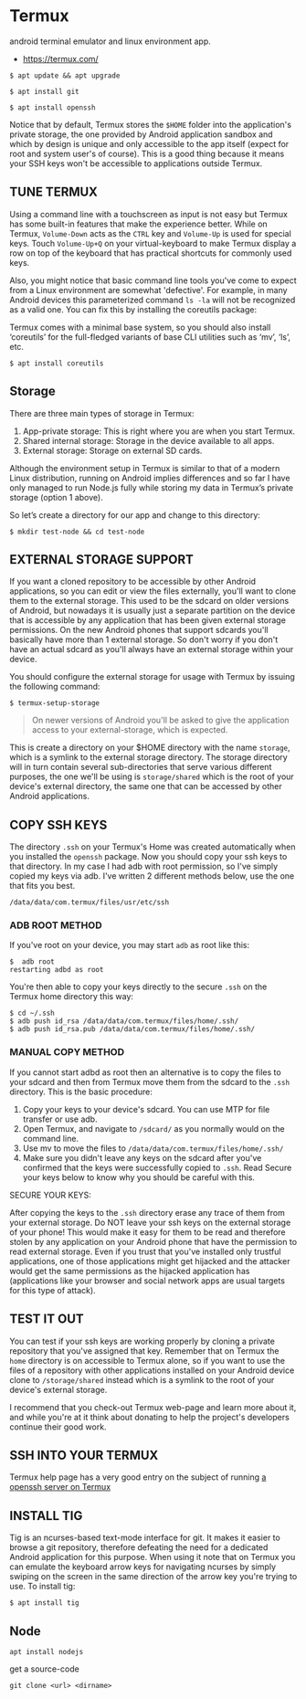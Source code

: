 # Termux

android terminal emulator and linux environment app.

* https://termux.com/

```
$ apt update && apt upgrade
```

```
$ apt install git

$ apt install openssh
```

Notice that by default, Termux stores the `$HOME` folder into the application's private storage, the one provided by Android application sandbox and which by design is unique and only accessible to the app itself (expect for root and system user's of course). This is a good thing because it means your SSH keys won't be accessible to applications outside Termux.

## TUNE TERMUX

Using a command line with a touchscreen as input is not easy but Termux has some built-in features that make the experience better. While on Termux, `Volume-Down` acts as the `CTRL` key and `Volume-Up` is used for special keys. Touch `Volume-Up+Q` on your virtual-keyboard to make Termux display a row on top of the keyboard that has practical shortcuts for commonly used keys.

Also, you might notice that basic command line tools you've come to expect from a Linux environment are somewhat 'defective'. For example, in many Android devices this parameterized command `ls -la` will not be recognized as a valid one. You can fix this by installing the coreutils package:

Termux comes with a minimal base system, so you should also install ‘coreutils’ for the full-fledged variants of base CLI utilities such as ‘mv’, ‘ls’, etc.

```
$ apt install coreutils
```

## Storage

There are three main types of storage in Termux:

1. App-private storage: This is right where you are when you start Termux.
2. Shared internal storage: Storage in the device available to all apps.
3. External storage: Storage on external SD cards.

Although the environment setup in Termux is similar to that of a modern Linux distribution, running on Android implies differences and so far I have only managed to run Node.js fully while storing my data in Termux’s private storage (option 1 above).

So let’s create a directory for our app and change to this directory:

```
$ mkdir test-node && cd test-node
```

## EXTERNAL STORAGE SUPPORT

If you want a cloned repository to be accessible by other Android applications, so you can edit or view the files externally, you'll want to clone them to the external storage. This used to be the sdcard on older versions of Android, but nowadays it is usually just a separate partition on the device that is accessible by any application that has been given external storage permissions. On the new Android phones that support sdcards you'll basically have more than 1 external storage. So don't worry if you don't have an actual sdcard as you'll always have an external storage within your device.

You should configure the external storage for usage with Termux by issuing the following command:

```
$ termux-setup-storage
```

> On newer versions of Android you'll be asked to give the application access to your external-storage, which is expected.

This is create a directory on your $HOME directory with the name `storage`, which is a symlink to the external storage directory. The storage directory will in turn contain several sub-directories that serve various different purposes, the one we'll be using is `storage/shared` which is the root of your device's external directory, the same one that can be accessed by other Android applications.

## COPY SSH KEYS

The directory `.ssh` on your Termux's Home was created automatically when you installed the `openssh` package. Now you should copy your ssh keys to that directory. In my case I had adb with root permission, so I've simply copied my keys via adb. I've written 2 different methods below, use the one that fits you best.

```
/data/data/com.termux/files/usr/etc/ssh
```

### ADB ROOT METHOD

If you've root on your device, you may start `adb` as root like this:

```
$  adb root
restarting adbd as root
```

You're then able to copy your keys directly to the secure `.ssh` on the Termux home directory this way:

```
$ cd ~/.ssh
$ adb push id_rsa /data/data/com.termux/files/home/.ssh/
$ adb push id_rsa.pub /data/data/com.termux/files/home/.ssh/
```

### MANUAL COPY METHOD

If you cannot start adbd as root then an alternative is to copy the files to your sdcard and then from Termux move them from the sdcard to the `.ssh` directory. This is the basic procedure:

1. Copy your keys to your device's sdcard. You can use MTP for file transfer or use adb.
2. Open Termux, and navigate to `/sdcard/` as you normally would on the command line.
3. Use mv to move the files to `/data/data/com.termux/files/home/.ssh/`
4. Make sure you didn't leave any keys on the sdcard after you've confirmed that the keys were successfully copied to `.ssh`. Read Secure your keys below to know why you should be careful with this.

SECURE YOUR KEYS:

After copying the keys to the `.ssh` directory erase any trace of them from your external storage. Do NOT leave your ssh keys on the external storage of your phone! This would make it easy for them to be read and therefore stolen by any application on your Android phone that have the permission to read external storage. Even if you trust that you've installed only trustful applications, one of those applications might get hijacked and the attacker would get the same permissions as the hijacked application has (applications like your browser and social network apps are usual targets for this type of attack).

## TEST IT OUT

You can test if your ssh keys are working properly by cloning a private repository that you've assigned that key. Remember that on Termux the `home` directory is on accessible to Termux alone, so if you want to use the files of a repository with other applications installed on your Android device clone to `/storage/shared` instead which is a symlink to the root of your device's external storage.

I recommend that you check-out Termux web-page and learn more about it, and while you're at it think about donating to help the project's developers continue their good work.

## SSH INTO YOUR TERMUX

Termux help page has a very good entry on the subject of running [a openssh server on Termux](https://termux.com/ssh.html)

## INSTALL TIG

Tig is an ncurses-based text-mode interface for git. It makes it easier to browse a git repository, therefore defeating the need for a dedicated Android application for this purpose. When using it note that on Termux you can emulate the keyboard arrow keys for navigating ncurses by simply swiping on the screen in the same direction of the arrow key you're trying to use. To install tig:

```
$ apt install tig
```

## Node

```
apt install nodejs
```

get a source-code

```
git clone <url> <dirname>
```

